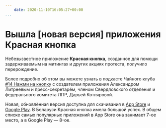 ```yaml
---
    date: 2020-11-10T16:05:27+00:00
...
```


# Вышла [новая версия] приложения Красная кнопка

Небезызвестное приложение **Красная кнопка**, созданное для помощи задерживаемым на митингах и других акциях протеста, получило перерождение. 

Более подробно об этом вы можете узнать в подкасте Чайного клуба [#14 Нажми на кнопку](https://www.youtube.com/watch?v=wQtqaCy5UeA&feature=youtu.be) с создателем приложения Александром Литреевым и пресс-секретарём, членом Свердловского отделения и федерального комитета ЛПР, Дарьей Котляровой.

Новая, обновлённая версия доступна для скачивания в [App Store](https://apps.apple.com/us/app/%D0%BA%D1%80%D0%B0%D1%81%D0%BD%D0%B0%D1%8F-%D0%BA%D0%BD%D0%BE%D0%BF%D0%BA%D0%B0-%D0%BF%D1%80%D0%B0%D0%B2%D0%BE%D0%B7%D0%B0%D1%89%D0%B8%D1%82%D0%B0-%D0%B4%D0%BB%D1%8F-%D0%B2%D1%81%D0%B5%D1%85/id1227315164) и [Google Play](https://play.google.com/store/apps/details?id=com.litreev.rb&hl=ru&gl=US). В Беларуси Красная кнопка имела большой успех. В общем списке самых популярных приложений в App Store она занимает 7-ое место, а в Google Play — 8-ое.